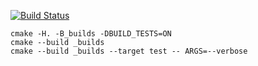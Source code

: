[![Build Status](https://travis-ci.org/dunaevaa/vector_example.svg?branch=master)](https://travis-ci.org/dunaevaa/vector_example)
```
cmake -H. -B_builds -DBUILD_TESTS=ON
cmake --build _builds
cmake --build _builds --target test -- ARGS=--verbose
```
